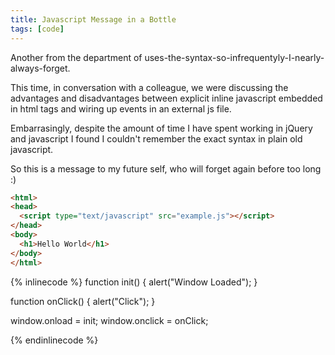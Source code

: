 ```yaml
---
title: Javascript Message in a Bottle
tags: [code]
---
```


Another from the department of uses-the-syntax-so-infrequentyly-I-nearly-always-forget.

This time, in conversation with a colleague, we were discussing the advantages
and disadvantages between explicit inline javascript embedded in html tags
and wiring up events in an external js file.

Embarrasingly, despite the amount of time I have spent working in jQuery and
javascript I found I couldn't remember the exact syntax in plain old javascript.

So this is a message to my future self, who will forget again before too long :)

```html
<html>
<head>
  <script type="text/javascript" src="example.js"></script>
</head>
<body>
  <h1>Hello World</h1>
</body>
</html>
```

{% inlinecode %}
function init() {
    alert("Window Loaded");
}
    
function onClick() {
	alert("Click");
}

window.onload = init;
window.onclick = onClick;

{% endinlinecode %}
